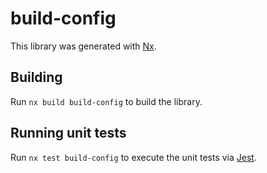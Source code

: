 # build-config

This library was generated with [Nx](https://nx.dev).

## Building

Run `nx build build-config` to build the library.

## Running unit tests

Run `nx test build-config` to execute the unit tests via [Jest](https://jestjs.io).
